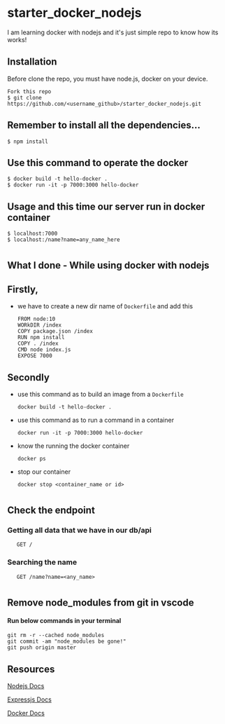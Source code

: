 # starter_docker_nodejs
I am learning docker with nodejs and it's just simple repo to know how its works!

## Installation

Before clone the repo, you must have node.js, docker on your device.
 
    Fork this repo 
    $ git clone https://github.com/<username_github>/starter_docker_nodejs.git

## Remember to install all the dependencies...

    $ npm install
  
## Use this command to operate the docker   
    $ docker build -t hello-docker .
    $ docker run -it -p 7000:3000 hello-docker

## Usage and this time our server run in docker container 
    $ localhost:7000
    $ localhost:/name?name=any_name_here
    
#

## What I done - While using docker with nodejs
## Firstly,
  - we have to create a new dir name of ```Dockerfile``` and add this

        FROM node:10
        WORkDIR /index
        COPY package.json /index
        RUN npm install
        COPY . /index
        CMD node index.js
        EXPOSE 7000
        
 ## Secondly
  - use this command as to build an image from a ```Dockerfile```
  
        docker build -t hello-docker .
        
  - use this command as to run a command in a container

        docker run -it -p 7000:3000 hello-docker
   
  - know the running the docker container
        
        docker ps
        
  - stop our container 
      
        docker stop <container_name or id>
 #

## Check the endpoint
### Getting all data that we have in our db/api
       GET /
### Searching the name
       GET /name?name=<any_name>
#

## Remove node_modules from git in vscode
#### Run below commands in your terminal
    git rm -r --cached node_modules
    git commit -am "node_modules be gone!"
    git push origin master

    
## Resources   
[Nodejs Docs](https://nodejs.org/en/docs/)
    
[Expressjs Docs](https://expressjs.com/en/guide/writing-middleware.html)
    
[Docker Docs](https://docs.docker.com/reference)
